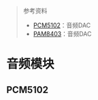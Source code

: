 > 参考资料
>
> - [PCM5102](https://www.ti.com/lit/ds/symlink/pcm5102.pdf?ts=1686229097026)：音频DAC
> - [PAM8403](https://atta.szlcsc.com/upload/public/pdf/source/20181206/C348830_9FF5088C82A4F00A2B0F7F97A3295446.pdf#page=1&view=fitH)：音频DAC

# 音频模块

## PCM5102

